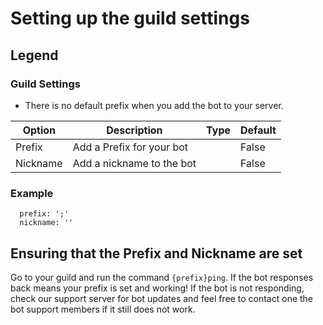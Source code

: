 # Setting up the guild settings

## Legend

### Guild Settings

- There is no default prefix when you add the bot to your server.

| Option   | Description               | Type | Default |
| -------- | ------------------------- | ---- | ------- |
| Prefix   | Add a Prefix for your bot |      | False   |
| Nickname | Add a nickname to the bot |      | False   |

### Example

```guild_settings:
  prefix: ';'
  nickname: ''
```

## Ensuring that the Prefix and Nickname are set

Go to your guild and run the command `{prefix}ping`. If the bot responses back means your prefix is set and working!
If the bot is not responding, check our support server for bot updates and feel free to contact one the bot support members if it still does not work.

